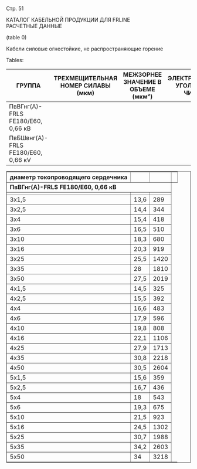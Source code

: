 Стр. 51

КАТАЛОГ КАБЕЛЬНОЙ ПРОДУКЦИИ ДЛЯ FRLINE  
РАСЧЕТНЫЕ ДАННЫЕ  

(table 0)

Кабели силовые огнестойкие, не распространяющие горение

Tables:

| ГРУППА | ТРЕХМЕЩИТЕЛЬНАЯ НОМЕР СИЛАВЫ (мкм) | МЕЖЗОРНЕЕ ЗНАЧЕНИЕ В ОБЪЕМЕ (мкм²) | ЭЛЕКТРИЧЕСКОЕ УГОЛОВНОЕ ЧИСLO |
|--------|---------------------------------------|-------------------------------|-----------------------------|
| ПвВГнг(А)-FRLS FE180/E60, 0,66 кВ |                |                        |                           |
| ПвБШвнг(А)-FRLS FE180/E60, 0,66 кV |                |                        |                           |

<table border="1">
<tbody>
<tr><th scope="col">диаметр токопроводящего сердечника</th> 
<th scope="col"></th>
<th scope="col"></th>
<th scope="col"></th></tr>

<tr><td colspan="3"><b>ПвВГнг(А)-FRLS FE180/E60, 0,66 кВ</b></td></tr>
<tr><td colspan="1"></td><td colspan="1"></td><td colspan="1"></td></tr>
<tr><td>3х1,5</td><td>13,6</td><td>289</td></tr>
<tr><td>3х2,5</td><td>14,4</td><td>344</td></tr>
<tr><td>3х4</td><td>15,4</td><td>418</td></tr>
<tr><td>3х6</td><td>16,5</td><td>510</td></tr>
<tr><td>3х10</td><td>18,3</td><td>680</td></tr>
<tr><td>3х16</td><td>20,3</td><td>919</td></tr>
<tr><td>3х25</td><td>25,5</td><td>1420</td></tr>
<tr><td>3х35</td><td>28</td><td>1810</td></tr>
<tr><td>3х50</td><td>27,5</td><td>2019</td></tr>
<tr><td>4х1,5</td><td>14,5</td><td>325</td></tr>
<tr><td>4х2,5</td><td>15,5</td><td>392</td></tr>
<tr><td>4х4</td><td>16,6</td><td>483</td></tr>
<tr><td>4х6</td><td>17,9</td><td>596</td></tr>
<tr><td>4х10</td><td>19,8</td><td>808</td></tr>
<tr><td>4х16</td><td>22,1</td><td>1106</td></tr>
<tr><td>4х25</td><td>27,9</td><td>1713</td></tr>
<tr><td>4х35</td><td>30,8</td><td>2218</td></tr>
<tr><td>4х50</td><td>30,5</td><td>2604</td></tr>
<tr><td>5х1,5</td><td>15,6</td><td>359</td></tr>
<tr><td>5х2,5</td><td>16,7</td><td>436</td></tr>
<tr><td>5х4</td><td>18</td><td>543</td></tr>
<tr><td>5х6</td><td>19,3</td><td>675</td></tr>
<tr><td>5х10</td><td>21,5</td><td>923</td></tr>
<tr><td>5х16</td><td>24,5</td><td>1302</td></tr>
<tr><td>5х25</td><td>30,7</td><td>1988</td></tr>
<tr><td>5х35</td><td>34,2</td><td>2603</td></tr>
<tr><td>5х50</td><td>34</td><td>3218</td></tr>
</tbody>